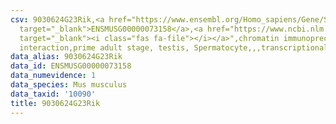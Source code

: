 ```yaml
---
csv: 9030624G23Rik,<a href="https://www.ensembl.org/Homo_sapiens/Gene/Summary?db=core;g=ENSMUSG00000073158"
  target="_blank">ENSMUSG00000073158</a>,<a href="https://www.ncbi.nlm.nih.gov/pubmed/25450459"
  target="_blank"><i class="fas fa-file"></i></a>",chromatin immunoprecipitation assay,direct
  interaction,prime adult stage, testis, Spermatocyte,,,transcriptional regulation,
data_alias: 9030624G23Rik
data_id: ENSMUSG00000073158
data_numevidence: 1
data_species: Mus musculus
data_taxid: '10090'
title: 9030624G23Rik
---
```

